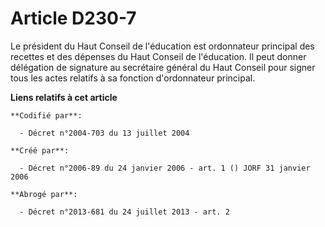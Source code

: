 # Article D230-7

Le président du Haut Conseil de l'éducation est ordonnateur principal des recettes et des dépenses du Haut Conseil de
l'éducation. Il peut donner délégation de signature au secrétaire général du Haut Conseil pour signer tous les actes relatifs
à sa fonction d'ordonnateur principal.

**Liens relatifs à cet article**

	**Codifié par**:

	  - Décret n°2004-703 du 13 juillet 2004

	**Créé par**:

	  - Décret n°2006-89 du 24 janvier 2006 - art. 1 () JORF 31 janvier 2006

	**Abrogé par**:

	  - Décret n°2013-681 du 24 juillet 2013 - art. 2
